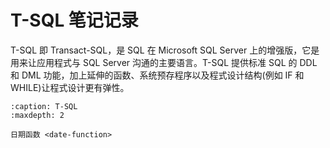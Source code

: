 # T-SQL 笔记记录

T-SQL 即 Transact-SQL，是 SQL 在 Microsoft SQL Server 上的增强版，它是用来让应用程式与 SQL Server 沟通的主要语言。T-SQL 提供标准 SQL 的 DDL 和 DML 功能，加上延伸的函数、系统预存程序以及程式设计结构(例如 IF 和 WHILE)让程式设计更有弹性。

```{toctree}
:caption: T-SQL
:maxdepth: 2

日期函数 <date-function>
```
